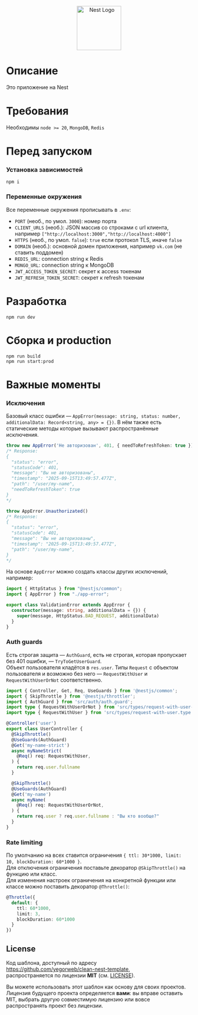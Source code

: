<p align="center">
  <a href="http://nestjs.com/" target="blank"><img src="https://nestjs.com/img/logo-small.svg" width="120" alt="Nest Logo" /></a>
</p>

# Описание
Это приложение на Nest

# Требования

Необходимы `node >= 20`, `MongoDB`, `Redis`

# Перед запуском

### Установка зависимостей
```shell
npm i
```

### Переменные окружения
Все переменные окружения прописывать в `.env`:
- `PORT` (необ., по умол. `3000`): номер порта
- `CLIENT_URLS` (необ.): JSON массив со строками с url клиента, например `["http://localhost:3000","http://localhost:4000"]`
- `HTTPS` (необ., по умол. `false`): `true` если протокол TLS, иначе `false`
- `DOMAIN` (необ.): основной домен приложения, например `vk.com` (не ставить поддомен)
- `REDIS_URL`: connection string к Redis
- `MONGO_URL`: connection string к MongoDB
- `JWT_ACCESS_TOKEN_SECRET`: секрет к access токенам 
- `JWT_REFRESH_TOKEN_SECRET`: секрет к refresh токенам

# Разработка

```shell
npm run dev
```

# Сборка и production

```shell
npm run build
npm run start:prod
```

# Важные моменты

### Исключения
Базовый класс ошибки — `AppError(message: string, status: number, additionalData: Record<string, any> = {})`. В нём также есть статические методы которые вызывают распространённые исключения.
```ts
throw new AppError('Не авторизован', 401, { needToRefreshToken: true })
/* Response:
{
  "status": "error",
  "statusCode": 401,
  "message": "Вы не авторизованы",
  "timestamp": "2025-09-15T13:49:57.477Z",
  "path": "/user/my-name",
  "needToRefreshToken": true
}
*/

throw AppError.Unauthorizated()
/* Response:
{
  "status": "error",
  "statusCode": 401,
  "message": "Вы не авторизованы",
  "timestamp": "2025-09-15T13:49:57.477Z",
  "path": "/user/my-name",
}
*/
```

На основе `AppError` можно создать классы других исключений, например: 
```ts
import { HttpStatus } from "@nestjs/common";
import { AppError } from "./app-error";

export class ValidationError extends AppError {
  constructor(message: string, additionalData = {}) {
    super(message, HttpStatus.BAD_REQUEST, additionalData)
  }
}
```

### Auth guards
Есть строгая защита — `AuthGuard`, есть не строгая, которая пропускает без 401 ошибки, — `TryToGetUserGuard`.<br>
Объект пользователя кладётся в `res.user`. Типы `Request` с объектом пользователя и возможно без него — `RequestWithUser` и `RequestWithUserOrNot` соответственно.
```ts
import { Controller, Get, Req, UseGuards } from '@nestjs/common';
import { SkipThrottle } from '@nestjs/throttler';
import { AuthGuard } from 'src/auth/auth.guard';
import type { RequestWithUserOrNot } from 'src/types/request-with-user-or-not.type';
import type { RequestWithUser } from 'src/types/request-with-user.type';

@Controller('user')
export class UserController {
  @SkipThrottle()
  @UseGuards(AuthGuard)
  @Get('my-name-strict')
  async myNameStrict(
    @Req() req: RequestWithUser,
  ) {
    return req.user.fullname
  }

  @SkipThrottle()
  @UseGuards(AuthGuard)
  @Get('my-name')
  async myName(
    @Req() req: RequestWithUserOrNot,
  ) {
    return req.user ? req.user.fullname : "Вы кто вообще?"
  }
}
```

### Rate limiting
По умолчанию на всех ставится ограничения `{ ttl: 30*1000, limit: 10, blockDuration: 60*1000 }`.<br>
Для отключения ограничения поставьте декоратор `@SkipThrottle()` на функцию или класс.<br>
Для изменения настроек ограничения на конкретной функции или классе можно поставить декоратор `@Throttle()`:
```ts
@Throttle({
  default: {
    ttl: 60*1000,
    limit: 3,
    blockDuration: 60*1000
  }
})
```

## License

Код шаблона, доступный по адресу  
<https://github.com/yegorweb/clean-nest-template>,  
распространяется по лицензии **MIT** (см. [LICENSE](./LICENSE)).

Вы можете использовать этот шаблон как основу для своих проектов.  
Лицензия будущего проекта определяется **вами**: вы вправе
оставить MIT, выбрать другую совместимую лицензию или вовсе
распространять проект без лицензии.
